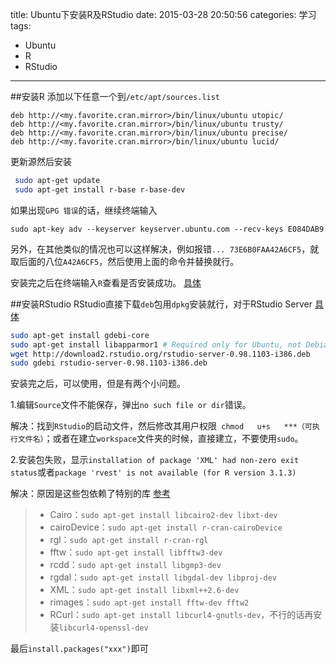 title: Ubuntu下安装R及RStudio
date: 2015-03-28 20:50:56
categories: 学习
tags:
- Ubuntu
- R
- RStudio
---

##安装R
添加以下任意一个到`/etc/apt/sources.list`
```
deb http://<my.favorite.cran.mirror>/bin/linux/ubuntu utopic/
deb http://<my.favorite.cran.mirror>/bin/linux/ubuntu trusty/
deb http://<my.favorite.cran.mirror>/bin/linux/ubuntu precise/
deb http://<my.favorite.cran.mirror>/bin/linux/ubuntu lucid/
```
<!--more-->
更新源然后安装
```bash
 sudo apt-get update
 sudo apt-get install r-base r-base-dev
```
如果出现`GPG 错误`的话，继续终端输入
```
sudo apt-key adv --keyserver keyserver.ubuntu.com --recv-keys E084DAB9
```
另外，在其他类似的情况也可以这样解决，例如报错`... 73E6B0FAA42A6CF5`，就取后面的八位`A42A6CF5`，然后使用上面的命令并替换就行。

安装完之后在终端输入`R`查看是否安装成功。 [具体](http://mirrors.opencas.cn/cran/)

##安装RStudio
RStudio直接下载`deb`包用`dpkg`安装就行，对于RStudio Server [具体](http://www.rstudio.com/products/rstudio/download-server/)
```bash
sudo apt-get install gdebi-core
sudo apt-get install libapparmor1 # Required only for Ubuntu, not Debian
wget http://download2.rstudio.org/rstudio-server-0.98.1103-i386.deb
sudo gdebi rstudio-server-0.98.1103-i386.deb
```
安装完之后，可以使用，但是有两个小问题。 

1.编辑`Source`文件不能保存，弹出`no such file or dir`错误。

解决：找到`RStudio`的启动文件，然后修改其用户权限` chmod   u+s   ***（可执行文件名）`；或者在建立`workspace`文件夹的时候，直接建立，不要使用`sudo`。

2.安装包失败，显示`installation of package 'XML' had non-zero exit status`或者`package 'rvest' is not available (for R version 3.1.3)`

解决：原因是这些包依赖了特别的库 [参考](http://www.linuxidc.com/Linux/2012-07/65078.htm)
> * Cairo：`sudo apt-get install libcairo2-dev libxt-dev`
> * cairoDevice：`sudo apt-get install r-cran-cairoDevice`
> * rgl：`sudo apt-get install r-cran-rgl`
> * fftw：`sudo apt-get install libfftw3-dev`
> * rcdd：`sudo apt-get install libgmp3-dev`
> * rgdal：`sudo apt-get install libgdal-dev libproj-dev`
> * XML：`sudo apt-get install libxml++2.6-dev`
> * rimages：`sudo apt-get install fftw-dev fftw2`
> * RCurl：`sudo apt-get install libcurl4-gnutls-dev`，不行的话再安装`libcurl4-openssl-dev`

最后`install.packages("xxx")`即可



 



